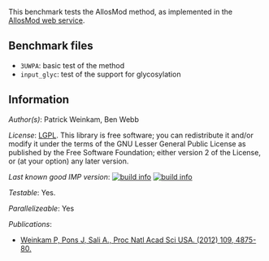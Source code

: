 This benchmark tests the AllosMod method, as implemented in the
[AllosMod web service](http://salilab.org/allosmod).


## Benchmark files

- `3UWPA`: basic test of the method
- `input_glyc`: test of the support for glycosylation

## Information

_Author(s)_: Patrick Weinkam, Ben Webb

_License_: [LGPL](http://www.gnu.org/licenses/old-licenses/lgpl-2.1.html).
This library is free software; you can redistribute it and/or
modify it under the terms of the GNU Lesser General Public
License as published by the Free Software Foundation; either
version 2 of the License, or (at your option) any later version.

_Last known good IMP version_: [![build info](https://salilab.org/imp/systems/?sysstat=16&branch=master)](http://salilab.org/imp/systems/) [![build info](https://salilab.org/imp/systems/?sysstat=16&branch=develop)](http://salilab.org/imp/systems/)

_Testable_: Yes.

_Parallelizeable_: Yes

_Publications_:
 - [Weinkam P, Pons J, Sali A., Proc Natl Acad Sci USA. (2012) 109, 4875-80.](http://www.ncbi.nlm.nih.gov/pubmed/22403063)
